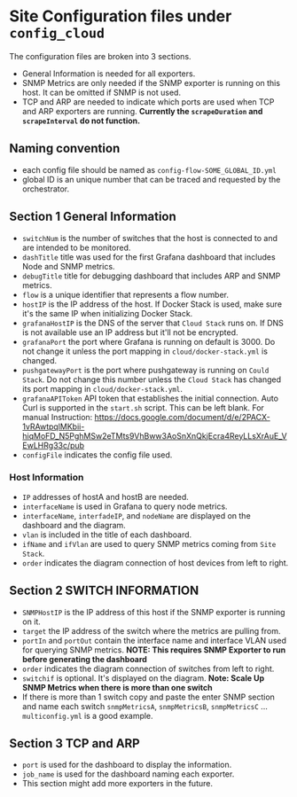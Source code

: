 # Site Configuration files under `config_cloud`
The configuration files are broken into 3 sections.
- General Information is needed for all exporters.
- SNMP Metrics are only needed if the SNMP exporter is running on this host. It can be omitted if SNMP is not used. 
- TCP and ARP are needed to indicate which ports are used when TCP and ARP exporters are running. **Currently the `scrapeDuration` and `scrapeInterval` do not function.**

## Naming convention
- each config file should be named as `config-flow-SOME_GLOBAL_ID.yml`
- global ID is an unique number that can be traced and requested by the orchestrator.

## Section 1 General Information
- `switchNum` is the number of switches that the host is connected to and are intended to be monitored.
- `dashTitle` title was used for the first Grafana dashboard that includes Node and SNMP metrics.
- `debugTitle` title for debugging dashboard that includes ARP and SNMP metrics.
- `flow` is a unique identifier that represents a flow number.
- `hostIP` is the IP address of the host. If Docker Stack is used, make sure it's the same IP when initializing Docker Stack.
- `grafanaHostIP` is the DNS of the server that `Cloud Stack` runs on. If DNS is not available use an IP address but it'll not be encrypted.
- `grafanaPort` the port where Grafana is running on default is 3000. Do not change it unless the port mapping in `cloud/docker-stack.yml` is changed.
- `pushgatewayPort` is the port where pushgateway is running on `Could Stack`. Do not change this number unless the `Cloud Stack` has changed its port mapping in `cloud/docker-stack.yml`.
- `grafanaAPIToken` API token that establishes the initial connection. Auto Curl is supported in the `start.sh` script. This can be left blank. For manual
Instruction: https://docs.google.com/document/d/e/2PACX-1vRAwtpqlMKbii-hiqMoFD_N5PghMSw2eTMts9VhBww3AoSnXnQkjEcra4ReyLLsXrAuE_VEwLHRg33c/pub
- `configFile` indicates the config file used.

### Host Information
- `IP` addresses of hostA and hostB are needed.
- `interfaceName` is used in Grafana to query node metrics.
- `interfaceName`, `interfadeIP`, and `nodeName` are displayed on the dashboard and the diagram.
- `vlan` is included in the title of each dashboard.
- `ifName` and `ifVlan` are used to query SNMP metrics coming from `Site Stack`.
- `order` indicates the diagram connection of host devices from left to right.

## Section 2 SWITCH INFORMATION
- `SNMPHostIP` is the IP address of this host if the SNMP exporter is running on it.
- `target` the IP address of the switch where the metrics are pulling from.
- `portIn` and `portOut` contain the interface name and interface VLAN used for querying SNMP metrics. **NOTE: This requires SNMP Exporter to run before generating the dashboard**
- `order` indicates the diagram connection of switches from left to right.
- `switchif` is optional. It's displayed on the diagram.
**Note: Scale Up SNMP Metrics when there is more than one switch**
- If there is more than 1 switch copy and paste the enter SNMP section and name each switch `snmpMetricsA`, `snmpMetricsB`, `snmpMetricsC` ... `multiconfig.yml` is a good example.

## Section 3 TCP and ARP
- `port` is used for the dashboard to display the information.
- `job_name` is used for the dashboard naming each exporter.
- This section might add more exporters in the future. 
